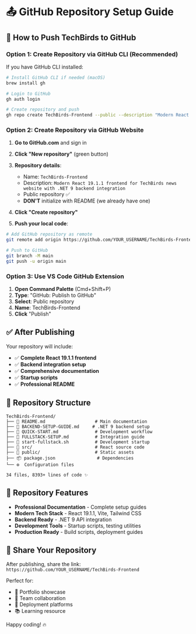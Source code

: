 # 📤 GitHub Repository Setup Guide

## 🚀 How to Push TechBirds to GitHub

### Option 1: Create Repository via GitHub CLI (Recommended)

If you have GitHub CLI installed:
```bash
# Install GitHub CLI if needed (macOS)
brew install gh

# Login to GitHub
gh auth login

# Create repository and push
gh repo create TechBirds-Frontend --public --description "Modern React 19.1.1 frontend for TechBirds news website with .NET 9 backend integration" --push --source .
```

### Option 2: Create Repository via GitHub Website

1. **Go to GitHub.com** and sign in
2. **Click "New repository"** (green button)
3. **Repository details**:
   - Name: `TechBirds-Frontend`
   - Description: `Modern React 19.1.1 frontend for TechBirds news website with .NET 9 backend integration`
   - Public repository ✅
   - **DON'T** initialize with README (we already have one)
4. **Click "Create repository"**

5. **Push your local code**:
```bash
# Add GitHub repository as remote
git remote add origin https://github.com/YOUR_USERNAME/TechBirds-Frontend.git

# Push to GitHub
git branch -M main
git push -u origin main
```

### Option 3: Use VS Code GitHub Extension

1. **Open Command Palette** (Cmd+Shift+P)
2. **Type**: "GitHub: Publish to GitHub"
3. **Select**: Public repository
4. **Name**: TechBirds-Frontend
5. **Click** "Publish"

## ✅ After Publishing

Your repository will include:
- ✅ **Complete React 19.1.1 frontend**
- ✅ **Backend integration setup**
- ✅ **Comprehensive documentation**
- ✅ **Startup scripts**
- ✅ **Professional README**

## 🔗 Repository Structure

```
TechBirds-Frontend/
├── 📄 README.md                   # Main documentation
├── 📄 BACKEND-SETUP-GUIDE.md     # .NET 9 backend setup
├── 📄 QUICK-START.md              # Development workflow
├── 📄 FULLSTACK-SETUP.md          # Integration guide
├── 🚀 start-fullstack.sh          # Development startup
├── 📁 src/                        # React source code
├── 📁 public/                     # Static assets
├── 📦 package.json                # Dependencies
└── ⚙️  Configuration files

34 files, 8393+ lines of code ✨
```

## 🌟 Repository Features

- **Professional Documentation** - Complete setup guides
- **Modern Tech Stack** - React 19.1.1, Vite, Tailwind CSS
- **Backend Ready** - .NET 9 API integration
- **Development Tools** - Startup scripts, testing utilities
- **Production Ready** - Build scripts, deployment guides

## 📱 Share Your Repository

After publishing, share the link:
`https://github.com/YOUR_USERNAME/TechBirds-Frontend`

Perfect for:
- 🎯 Portfolio showcase
- 👥 Team collaboration  
- 🚀 Deployment platforms
- 📚 Learning resource

Happy coding! 🔥
